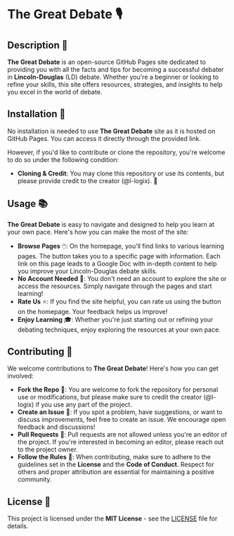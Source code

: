 # The Great Debate 🎙️

## Description 📜

**The Great Debate** is an open-source GitHub Pages site dedicated to providing you with all the facts and tips for becoming a successful debater in **Lincoln-Douglas** (LD) debate. Whether you're a beginner or looking to refine your skills, this site offers resources, strategies, and insights to help you excel in the world of debate.

## Installation 🔧

No installation is needed to use **The Great Debate** site as it is hosted on GitHub Pages. You can access it directly through the provided link.

However, if you'd like to contribute or clone the repository, you're welcome to do so under the following condition:

- **Cloning & Credit**: You may clone this repository or use its contents, but please provide credit to the creator (@l-logix). 🙌

## Usage 📚

**The Great Debate** is easy to navigate and designed to help you learn at your own pace. Here's how you can make the most of the site:

- **Browse Pages** 🖱️: On the homepage, you'll find links to various learning pages. The button takes you to a specific page with information. Each link on this page leads to a Google Doc with in-depth content to help you improve your Lincoln-Douglas debate skills.
- **No Account Needed** 🚫: You don't need an account to explore the site or access the resources. Simply navigate through the pages and start learning!
- **Rate Us** ⭐: If you find the site helpful, you can rate us using the button on the homepage. Your feedback helps us improve!
- **Enjoy Learning** 🎓: Whether you're just starting out or refining your debating techniques, enjoy exploring the resources at your own pace.

## Contributing 🤝

We welcome contributions to **The Great Debate**! Here's how you can get involved:

- **Fork the Repo** 🍴: You are welcome to fork the repository for personal use or modifications, but please make sure to credit the creator (@l-logix) if you use any part of the project.
- **Create an Issue** 📝: If you spot a problem, have suggestions, or want to discuss improvements, feel free to create an issue. We encourage open feedback and discussions!
- **Pull Requests** 🚫: Pull requests are not allowed unless you're an editor of the project. If you're interested in becoming an editor, please reach out to the project owner.
- **Follow the Rules** 📜: When contributing, make sure to adhere to the guidelines set in the **License** and the **Code of Conduct**. Respect for others and proper attribution are essential for maintaining a positive community.

## License 📄

This project is licensed under the **MIT License** - see the [LICENSE](LICENSE) file for details.
